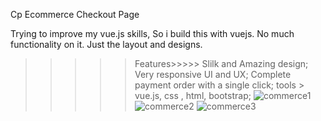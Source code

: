 Cp Ecommerce Checkout Page

Trying to improve my vue.js skills, So i build this with vuejs. No much functionality on it.
Just the layout and designs.

>>>>>Features>>>>>
>>>>>  Slilk and Amazing design;
>>>>>  Very responsive UI and UX;
>>>>>  Complete payment order with a single click;
>>>>>  tools > vue.js, css , html, bootstrap;
![commerce1](https://user-images.githubusercontent.com/55124189/130133657-69fd4e2d-6236-476e-9590-c12cd06e3978.jpg)
![commerce2](https://user-images.githubusercontent.com/55124189/130133658-940f1423-7521-42dc-8d1c-8e73fa872a28.jpg)
![commerce3](https://user-images.githubusercontent.com/55124189/130133659-ce2c0a72-9137-47bb-b499-bdaa80defae6.jpg)

